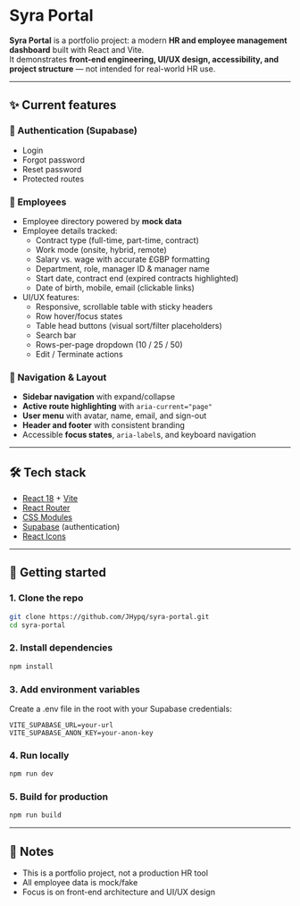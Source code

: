 # Syra Portal

**Syra Portal** is a portfolio project: a modern **HR and employee management dashboard** built with React and Vite.  
It demonstrates **front-end engineering, UI/UX design, accessibility, and project structure** — not intended for real-world HR use.

---

## ✨ Current features

### 🔐 Authentication (Supabase)
- Login
- Forgot password
- Reset password
- Protected routes

### 👥 Employees
- Employee directory powered by **mock data**
- Employee details tracked:
  - Contract type (full-time, part-time, contract)
  - Work mode (onsite, hybrid, remote)
  - Salary vs. wage with accurate £GBP formatting
  - Department, role, manager ID & manager name
  - Start date, contract end (expired contracts highlighted)
  - Date of birth, mobile, email (clickable links)
- UI/UX features:
  - Responsive, scrollable table with sticky headers
  - Row hover/focus states
  - Table head buttons (visual sort/filter placeholders)
  - Search bar
  - Rows-per-page dropdown (10 / 25 / 50)
  - Edit / Terminate actions

### 🧭 Navigation & Layout
- **Sidebar navigation** with expand/collapse  
- **Active route highlighting** with `aria-current="page"`  
- **User menu** with avatar, name, email, and sign-out  
- **Header and footer** with consistent branding  
- Accessible **focus states**, `aria-label`s, and keyboard navigation

---

## 🛠️ Tech stack

- [React 18](https://react.dev/) + [Vite](https://vitejs.dev/)  
- [React Router](https://reactrouter.com/)  
- [CSS Modules](https://github.com/css-modules/css-modules)  
- [Supabase](https://supabase.com/) (authentication)  
- [React Icons](https://react-icons.github.io/react-icons/)  

---

## 🚀 Getting started

### 1. Clone the repo

```bash
git clone https://github.com/JHypq/syra-portal.git
cd syra-portal
```

### 2. Install dependencies

```bash
npm install
```

### 3. Add environment variables

Create a .env file in the root with your Supabase credentials:
```env
VITE_SUPABASE_URL=your-url
VITE_SUPABASE_ANON_KEY=your-anon-key
```

### 4. Run locally

```bash
npm run dev
```

### 5. Build for production

```bash
npm run build
```

---

## 📌 Notes
- This is a portfolio project, not a production HR tool
- All employee data is mock/fake
- Focus is on front-end architecture and UI/UX design